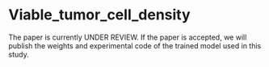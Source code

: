 # Viable_tumor_cell_density

The paper is currently UNDER REVIEW.
If the paper is accepted, we will publish the weights and experimental code of the trained model used in this study.
